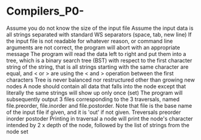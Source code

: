 # Compilers_P0-
Assume you do not know the size of the input file
Assume the input data is all strings separated with standard WS separators (space, tab, new line)
If the input file is not readable for whatever reason, or command line arguments are not correct, the program will abort with an appropriate message
The program will read the data left to right and put them into a tree, which is a binary search tree (BST) with respect to the first character string of the string, that is all strings starting with the same character are equal, and < or > are using the < and > operation between the first characters
Tree is never balanced nor restructured other than growing new nodes
A node should contain all data that falls into the node except that literally the same strings will show up only once (set)
The program will subsequently output 3 files corresponding to the 3 traversals, named file.preorder, file.inorder and file.postorder. Note that file is the base name of the input file if given, and it is 'out' if not given.
Treversals
preorder
inorder
postoder
Printing in traversal
a node will print the node's character intended by 2 x depth of the node, followed by the list of strings from the node set
